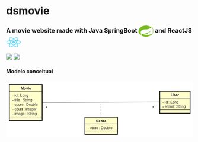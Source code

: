 # dsmovie
### A movie website made with Java SpringBoot  <img align="center" alt="Spring" height="30" width="40" src="https://raw.githubusercontent.com/devicons/devicon/master/icons/spring/spring-original.svg"> and ReactJS <img align="center" alt="React" height="30" width="40" src="https://raw.githubusercontent.com/devicons/devicon/master/icons/react/react-original.svg">

<div>
  <img height="250cm" src="https://user-images.githubusercontent.com/84870393/157894948-61436727-28b2-4a04-874c-506511aab87f.png" />
  <img height="250cm" src="https://user-images.githubusercontent.com/84870393/157895012-1cee37f7-d01c-4fb8-90f5-ea3792079ae9.png" />
<div />
  
#### Modelo conceitual
![Image](https://raw.githubusercontent.com/devsuperior/bds-assets/main/sds/dsmovie-dominio.png "Modelo conceitual")
